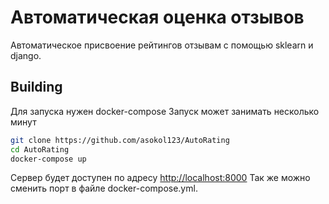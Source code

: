 # Автоматическая оценка отзывов

Автоматическое присвоение рейтингов отзывам с помощью sklearn и django.

## Building
Для запуска нужен docker-compose
Запуск может занимать несколько минут
```bash
git clone https://github.com/asokol123/AutoRating
cd AutoRating
docker-compose up
```
Сервер будет доступен по адресу <http://localhost:8000>
Так же можно сменить порт в файле docker-compose.yml.


